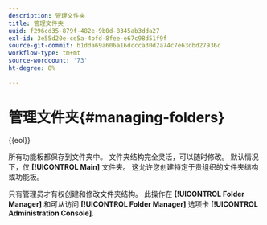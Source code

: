 ```yaml
---
description: 管理文件夹
title: 管理文件夹
uuid: f296cd35-879f-482e-9b0d-8345ab3dda27
exl-id: 3e55d20e-ce5a-4bfd-8fee-e67c98d51f9f
source-git-commit: b1dda69a606a16dccca30d2a74c7e63dbd27936c
workflow-type: tm+mt
source-wordcount: '73'
ht-degree: 8%

---
```


# 管理文件夹{#managing-folders}

{{eol}}

所有功能板都保存到文件夹中。 文件夹结构完全灵活，可以随时修改。 默认情况下，仅 **[!UICONTROL Main]** 文件夹。 这允许您创建特定于贵组织的文件夹结构或功能板。

只有管理员才有权创建和修改文件夹结构。 此操作在 **[!UICONTROL Folder Manager]** 和可从访问 **[!UICONTROL Folder Manager]** 选项卡 **[!UICONTROL Administration Console]**.

